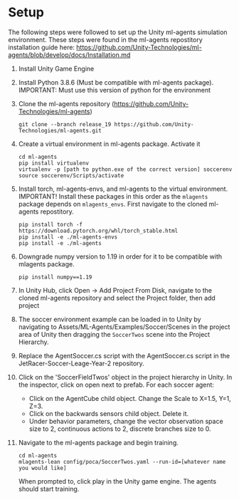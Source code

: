 # Setup

The following steps were followed to set up the Unity ml-agents simulation environment.
These steps were found in the ml-agents repostitory installation guide here: https://github.com/Unity-Technologies/ml-agents/blob/develop/docs/Installation.md

1. Install Unity Game Engine
2. Install Python 3.8.6 (Must be compatible with ml-agents package). IMPORTANT: Must use this version of python for the environment
3. Clone the ml-agents repository (https://github.com/Unity-Technologies/ml-agents)
    ```
    git clone --branch release_19 https://github.com/Unity-Technologies/ml-agents.git
    ```
4. Create a virtual environment in ml-agents package. Activate it
    ```
    cd ml-agents
    pip install virtualenv
    virtualenv -p [path to python.exe of the correct version] soccerenv
    source soccerenv/Scripts/activate
    ```
6. Install torch, ml-agents-envs, and ml-agents to the virtual environment. IMPORTANT! Install these packages in this order as the `mlagents` package depends on `mlagents_envs`. First navigate to the cloned ml-agents repostitory.
    ```
    pip install torch -f https://download.pytorch.org/whl/torch_stable.html
    pip install -e ./ml-agents-envs
    pip install -e ./ml-agents
    ```
7. Downgrade numpy version to 1.19 in order for it to be compatible with mlagents package.
    ```
    pip install numpy==1.19
    ```
8. In Unity Hub, click Open -> Add Project From Disk, navigate to the cloned ml-agents repository and select the Project folder, then add project

9. The soccer environment example can be loaded in to Unity by navigating to Assets/ML-Agents/Examples/Soccer/Scenes in the project area of Unity then dragging the `SoccerTwos` scene into the Project Hierarchy.
10. Replace the AgentSoccer.cs script with the AgentSoccer.cs script in the JetRacer-Soccer-Leage-Year-2 repository.
11. Click on the 'SoccerFieldTwos' object in the project hierarchy in Unity. In the inspector, click on open next to prefab. For each soccer agent:
    - Click on the AgentCube child object. Change the Scale to X=1.5, Y=1, Z=3.
    - Click on the backwards sensors child object. Delete it.
    - Under behavior parameters, change the vector observation space size to 2, continuous actions to  2, discrete branches size to 0.
12. Navigate to the ml-agents package and begin training.
    ```
    cd ml-agents
    mlagents-lean config/poca/SoccerTwos.yaml --run-id=[whatever name you would like]
    ```
    When prompted to, click play in the Unity game engine. The agents should start training.